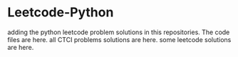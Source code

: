 # Leetcode-Python
adding the python leetcode problem solutions in this repositories. 
The code files are here.
all CTCI problems solutions are here.
some leetcode solutions are here.


















































































































































